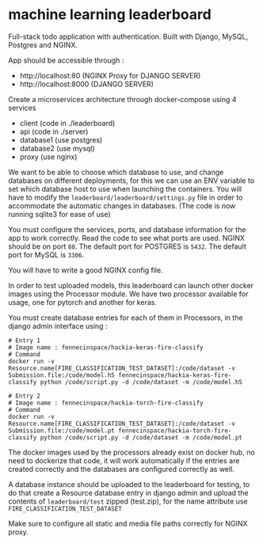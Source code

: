 # machine learning leaderboard

Full-stack todo application with authentication. Built with Django, MySQL, Postgres and NGINX.

App should be accessible through : 

- http://localhost:80 (NGINX Proxy for DJANGO SERVER)
- http://localhost:8000 (DJANGO SERVER)

Create a microservices architecture through docker-compose using 4 services

- client (code in ./leaderboard)
- api (code in ./server)
- database1 (use postgres)
- database2 (use mysql)
- proxy (use nginx)

We want to be able to choose which database to use, and change databases on different deployments, for this we can use an ENV variable to set which database host to use when launching the containers. You will have to modify the `leaderboard/leaderboard/settings.py` file in order to accommodate the automatic changes in databases. (The code is now running sqlite3 for ease of use)

You must configure the services, ports, and database information for the app to work correctly. Read the code to see what ports are used. NGINX should be on port `80`. The default port for POSTGRES is `5432`. The default port for MySQL is `3306`.

You will have to write a good NGINX config file.

In order to test uploaded models, this leaderboard can launch other docker images using the Processor module. We have two processor available for usage, one for pytorch and another for keras.

You must create database entries for each of them in Processors, in the django admin interface using : 


```
# Entry 1
# Image name : fennecinspace/hackia-keras-fire-classify
# Command 
docker run -v Resource.name[FIRE_CLASSIFICATION_TEST_DATASET]:/code/dataset -v Submission.file:/code/model.h5 fennecinspace/hackia-keras-fire-classify python /code/script.py -d /code/dataset -m /code/model.h5

# Entry 2
# Image name : fennecinspace/hackia-torch-fire-classify
# Command 
docker run -v Resource.name[FIRE_CLASSIFICATION_TEST_DATASET]:/code/dataset -v Submission.file:/code/model.pt fennecinspace/hackia-torch-fire-classify python /code/script.py -d /code/dataset -m /code/model.pt
```

The docker images used by the processors already exist on docker hub, no need to dockerize that code, it will work automatically if the entries are created correctly and the databases are configured correctly as well.

A database instance should be uploaded to the leaderboard for testing, to do that create a Resource database entry in django admin and upload the contents of `leaderboard/test` zipped (test.zip), for the name attribute use `FIRE_CLASSIFICATION_TEST_DATASET`

Make sure to configure all static and media file paths correctly for NGINX proxy.